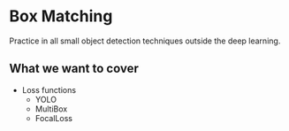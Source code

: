 # Box Matching 
Practice in all small object detection techniques outside the deep learning.

## What we want to cover
 - Loss functions
   - YOLO
   - MultiBox
   - FocalLoss
